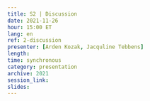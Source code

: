 ```yaml
---
title: S2 | Discussion
date: 2021-11-26
hour: 15:00 ET
lang: en
ref: 2-discussion
presenter: [Arden Kozak, Jacquline Tebbens]
length:
time: synchronous
category: presentation
archive: 2021
session_link:
slides:
---
```

